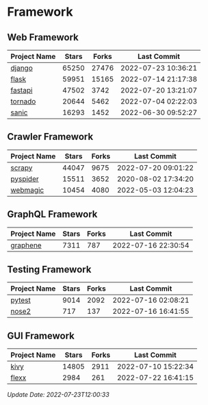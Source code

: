 # Framework

## Web Framework
| Project Name | Stars | Forks | Last Commit |
| ------------ | ----- | ----- | ----------- |
| [django](https://github.com/django/django) | 65250 | 27476 | 2022-07-23 10:36:21 |
| [flask](https://github.com/pallets/flask) | 59951 | 15165 | 2022-07-14 21:17:38 |
| [fastapi](https://github.com/tiangolo/fastapi) | 47502 | 3742 | 2022-07-20 13:21:07 |
| [tornado](https://github.com/tornadoweb/tornado) | 20644 | 5462 | 2022-07-04 02:22:03 |
| [sanic](https://github.com/sanic-org/sanic) | 16293 | 1452 | 2022-06-30 09:52:27 |

## Crawler Framework
| Project Name | Stars | Forks | Last Commit |
| ------------ | ----- | ----- | ----------- |
| [scrapy](https://github.com/scrapy/scrapy) | 44047 | 9675 | 2022-07-20 09:01:22 |
| [pyspider](https://github.com/binux/pyspider) | 15511 | 3652 | 2020-08-02 17:34:20 |
| [webmagic](https://github.com/code4craft/webmagic) | 10454 | 4080 | 2022-05-03 12:04:23 |

## GraphQL Framework
| Project Name | Stars | Forks | Last Commit |
| ------------ | ----- | ----- | ----------- |
| [graphene](https://github.com/graphql-python/graphene) | 7311 | 787 | 2022-07-16 22:30:54 |

## Testing Framework
| Project Name | Stars | Forks | Last Commit |
| ------------ | ----- | ----- | ----------- |
| [pytest](https://github.com/pytest-dev/pytest) | 9014 | 2092 | 2022-07-16 02:08:21 |
| [nose2](https://github.com/nose-devs/nose2) | 717 | 137 | 2022-07-16 16:41:55 |

## GUI Framework
| Project Name | Stars | Forks | Last Commit |
| ------------ | ----- | ----- | ----------- |
| [kivy](https://github.com/kivy/kivy) | 14805 | 2911 | 2022-07-10 15:22:34 |
| [flexx](https://github.com/flexxui/flexx) | 2984 | 261 | 2022-07-22 16:41:15 |

*Update Date: 2022-07-23T12:00:33*
